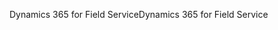 <span data-ttu-id="53902-101">Dynamics 365 for Field Service</span><span class="sxs-lookup"><span data-stu-id="53902-101">Dynamics 365 for Field Service</span></span>